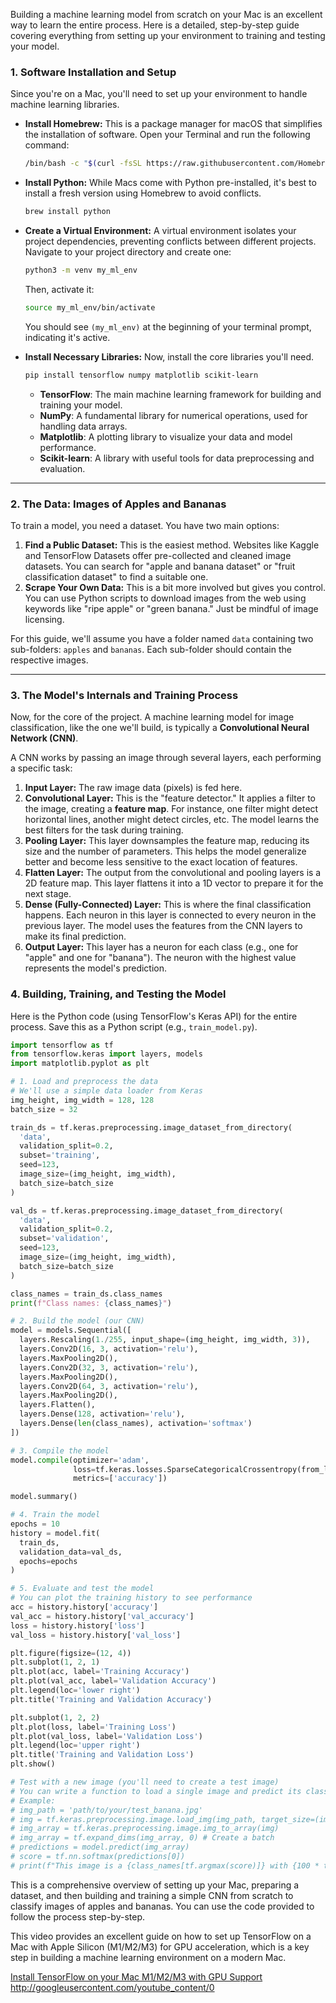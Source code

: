 Building a machine learning model from scratch on your Mac is an excellent way to learn the entire process. Here is a detailed, step-by-step guide covering everything from setting up your environment to training and testing your model.

### 1\. Software Installation and Setup

Since you're on a Mac, you'll need to set up your environment to handle machine learning libraries.

  * **Install Homebrew:** This is a package manager for macOS that simplifies the installation of software. Open your Terminal and run the following command:

    ```bash
    /bin/bash -c "$(curl -fsSL https://raw.githubusercontent.com/Homebrew/install/HEAD/install.sh)"
    ```

  * **Install Python:** While Macs come with Python pre-installed, it's best to install a fresh version using Homebrew to avoid conflicts.

    ```bash
    brew install python
    ```

  * **Create a Virtual Environment:** A virtual environment isolates your project dependencies, preventing conflicts between different projects. Navigate to your project directory and create one:

    ```bash
    python3 -m venv my_ml_env
    ```

    Then, activate it:

    ```bash
    source my_ml_env/bin/activate
    ```

    You should see `(my_ml_env)` at the beginning of your terminal prompt, indicating it's active.

  * **Install Necessary Libraries:** Now, install the core libraries you'll need.

    ```bash
    pip install tensorflow numpy matplotlib scikit-learn
    ```

      - **TensorFlow**: The main machine learning framework for building and training your model.
      - **NumPy**: A fundamental library for numerical operations, used for handling data arrays.
      - **Matplotlib**: A plotting library to visualize your data and model performance.
      - **Scikit-learn**: A library with useful tools for data preprocessing and evaluation.

-----

### 2\. The Data: Images of Apples and Bananas

To train a model, you need a dataset. You have two main options:

1.  **Find a Public Dataset:** This is the easiest method. Websites like Kaggle and TensorFlow Datasets offer pre-collected and cleaned image datasets. You can search for "apple and banana dataset" or "fruit classification dataset" to find a suitable one.
2.  **Scrape Your Own Data:** This is a bit more involved but gives you control. You can use Python scripts to download images from the web using keywords like "ripe apple" or "green banana." Just be mindful of image licensing.

For this guide, we'll assume you have a folder named `data` containing two sub-folders: `apples` and `bananas`. Each sub-folder should contain the respective images.

-----

### 3\. The Model's Internals and Training Process

Now, for the core of the project. A machine learning model for image classification, like the one we'll build, is typically a **Convolutional Neural Network (CNN)**.

A CNN works by passing an image through several layers, each performing a specific task:

1.  **Input Layer:** The raw image data (pixels) is fed here.
2.  **Convolutional Layer:** This is the "feature detector." It applies a filter to the image, creating a **feature map**. For instance, one filter might detect horizontal lines, another might detect circles, etc. The model learns the best filters for the task during training.
3.  **Pooling Layer:** This layer downsamples the feature map, reducing its size and the number of parameters. This helps the model generalize better and become less sensitive to the exact location of features.
4.  **Flatten Layer:** The output from the convolutional and pooling layers is a 2D feature map. This layer flattens it into a 1D vector to prepare it for the next stage.
5.  **Dense (Fully-Connected) Layer:** This is where the final classification happens. Each neuron in this layer is connected to every neuron in the previous layer. The model uses the features from the CNN layers to make its final prediction.
6.  **Output Layer:** This layer has a neuron for each class (e.g., one for "apple" and one for "banana"). The neuron with the highest value represents the model's prediction.

### 4\. Building, Training, and Testing the Model

Here is the Python code (using TensorFlow's Keras API) for the entire process. Save this as a Python script (e.g., `train_model.py`).

```python
import tensorflow as tf
from tensorflow.keras import layers, models
import matplotlib.pyplot as plt

# 1. Load and preprocess the data
# We'll use a simple data loader from Keras
img_height, img_width = 128, 128
batch_size = 32

train_ds = tf.keras.preprocessing.image_dataset_from_directory(
  'data',
  validation_split=0.2,
  subset='training',
  seed=123,
  image_size=(img_height, img_width),
  batch_size=batch_size
)

val_ds = tf.keras.preprocessing.image_dataset_from_directory(
  'data',
  validation_split=0.2,
  subset='validation',
  seed=123,
  image_size=(img_height, img_width),
  batch_size=batch_size
)

class_names = train_ds.class_names
print(f"Class names: {class_names}")

# 2. Build the model (our CNN)
model = models.Sequential([
  layers.Rescaling(1./255, input_shape=(img_height, img_width, 3)),
  layers.Conv2D(16, 3, activation='relu'),
  layers.MaxPooling2D(),
  layers.Conv2D(32, 3, activation='relu'),
  layers.MaxPooling2D(),
  layers.Conv2D(64, 3, activation='relu'),
  layers.MaxPooling2D(),
  layers.Flatten(),
  layers.Dense(128, activation='relu'),
  layers.Dense(len(class_names), activation='softmax')
])

# 3. Compile the model
model.compile(optimizer='adam',
              loss=tf.keras.losses.SparseCategoricalCrossentropy(from_logits=True),
              metrics=['accuracy'])

model.summary()

# 4. Train the model
epochs = 10
history = model.fit(
  train_ds,
  validation_data=val_ds,
  epochs=epochs
)

# 5. Evaluate and test the model
# You can plot the training history to see performance
acc = history.history['accuracy']
val_acc = history.history['val_accuracy']
loss = history.history['loss']
val_loss = history.history['val_loss']

plt.figure(figsize=(12, 4))
plt.subplot(1, 2, 1)
plt.plot(acc, label='Training Accuracy')
plt.plot(val_acc, label='Validation Accuracy')
plt.legend(loc='lower right')
plt.title('Training and Validation Accuracy')

plt.subplot(1, 2, 2)
plt.plot(loss, label='Training Loss')
plt.plot(val_loss, label='Validation Loss')
plt.legend(loc='upper right')
plt.title('Training and Validation Loss')
plt.show()

# Test with a new image (you'll need to create a test image)
# You can write a function to load a single image and predict its class
# Example:
# img_path = 'path/to/your/test_banana.jpg'
# img = tf.keras.preprocessing.image.load_img(img_path, target_size=(img_height, img_width))
# img_array = tf.keras.preprocessing.image.img_to_array(img)
# img_array = tf.expand_dims(img_array, 0) # Create a batch
# predictions = model.predict(img_array)
# score = tf.nn.softmax(predictions[0])
# print(f"This image is a {class_names[tf.argmax(score)]} with {100 * tf.reduce_max(score)}% confidence.")
```

This is a comprehensive overview of setting up your Mac, preparing a dataset, and then building and training a simple CNN from scratch to classify images of apples and bananas. You can use the code provided to follow the process step-by-step.

This video provides an excellent guide on how to set up TensorFlow on a Mac with Apple Silicon (M1/M2/M3) for GPU acceleration, which is a key step in building a machine learning environment on a modern Mac.

[Install TensorFlow on your Mac M1/M2/M3 with GPU Support](https://www.youtube.com/watch?v=Ju0ndy2kwlw)
http://googleusercontent.com/youtube_content/0